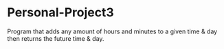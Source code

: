 # Personal-Project3

Program that adds any amount of hours and minutes to a given time & day then returns the future time & day.
